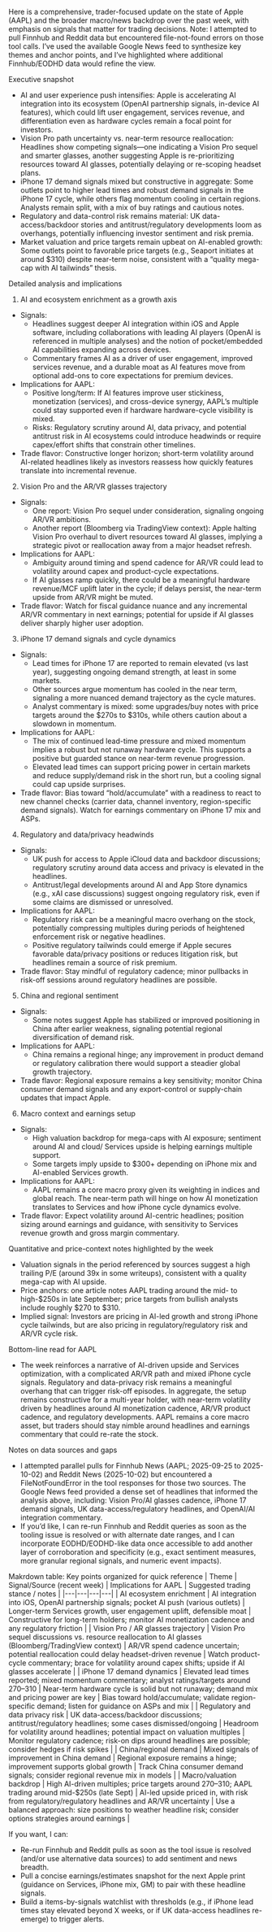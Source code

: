 Here is a comprehensive, trader-focused update on the state of Apple (AAPL) and the broader macro/news backdrop over the past week, with emphasis on signals that matter for trading decisions. Note: I attempted to pull Finnhub and Reddit data but encountered file-not-found errors on those tool calls. I’ve used the available Google News feed to synthesize key themes and anchor points, and I’ve highlighted where additional Finnhub/EODHD data would refine the view.

Executive snapshot
- AI and user experience push intensifies: Apple is accelerating AI integration into its ecosystem (OpenAI partnership signals, in-device AI features), which could lift user engagement, services revenue, and differentiation even as hardware cycles remain a focal point for investors.
- Vision Pro path uncertainty vs. near-term resource reallocation: Headlines show competing signals—one indicating a Vision Pro sequel and smarter glasses, another suggesting Apple is re-prioritizing resources toward AI glasses, potentially delaying or re-scoping headset plans.
- iPhone 17 demand signals mixed but constructive in aggregate: Some outlets point to higher lead times and robust demand signals in the iPhone 17 cycle, while others flag momentum cooling in certain regions. Analysts remain split, with a mix of buy ratings and cautious notes.
- Regulatory and data-control risk remains material: UK data-access/backdoor stories and antitrust/regulatory developments loom as overhangs, potentially influencing investor sentiment and risk premia.
- Market valuation and price targets remain upbeat on AI-enabled growth: Some outlets point to favorable price targets (e.g., Seaport initiates at around $310) despite near-term noise, consistent with a “quality mega-cap with AI tailwinds” thesis.

Detailed analysis and implications

1) AI and ecosystem enrichment as a growth axis
- Signals:
  - Headlines suggest deeper AI integration within iOS and Apple software, including collaborations with leading AI players (OpenAI is referenced in multiple analyses) and the notion of pocket/embedded AI capabilities expanding across devices.
  - Commentary frames AI as a driver of user engagement, improved services revenue, and a durable moat as AI features move from optional add-ons to core expectations for premium devices.
- Implications for AAPL:
  - Positive long/term: If AI features improve user stickiness, monetization (services), and cross-device synergy, AAPL’s multiple could stay supported even if hardware hardware-cycle visibility is mixed.
  - Risks: Regulatory scrutiny around AI, data privacy, and potential antitrust risk in AI ecosystems could introduce headwinds or require capex/effort shifts that constrain other timelines.
- Trade flavor: Constructive longer horizon; short-term volatility around AI-related headlines likely as investors reassess how quickly features translate into incremental revenue.

2) Vision Pro and the AR/VR glasses trajectory
- Signals:
  - One report: Vision Pro sequel under consideration, signaling ongoing AR/VR ambitions.
  - Another report (Bloomberg via TradingView context): Apple halting Vision Pro overhaul to divert resources toward AI glasses, implying a strategic pivot or reallocation away from a major headset refresh.
- Implications for AAPL:
  - Ambiguity around timing and spend cadence for AR/VR could lead to volatility around capex and product-cycle expectations.
  - If AI glasses ramp quickly, there could be a meaningful hardware revenue/MCF uplift later in the cycle; if delays persist, the near-term upside from AR/VR might be muted.
- Trade flavor: Watch for fiscal guidance nuance and any incremental AR/VR commentary in next earnings; potential for upside if AI glasses deliver sharply higher user adoption.

3) iPhone 17 demand signals and cycle dynamics
- Signals:
  - Lead times for iPhone 17 are reported to remain elevated (vs last year), suggesting ongoing demand strength, at least in some markets.
  - Other sources argue momentum has cooled in the near term, signaling a more nuanced demand trajectory as the cycle matures.
  - Analyst commentary is mixed: some upgrades/buy notes with price targets around the $270s to $310s, while others caution about a slowdown in momentum.
- Implications for AAPL:
  - The mix of continued lead-time pressure and mixed momentum implies a robust but not runaway hardware cycle. This supports a positive but guarded stance on near-term revenue progression.
  - Elevated lead times can support pricing power in certain markets and reduce supply/demand risk in the short run, but a cooling signal could cap upside surprises.
- Trade flavor: Bias toward “hold/accumulate” with a readiness to react to new channel checks (carrier data, channel inventory, region-specific demand signals). Watch for earnings commentary on iPhone 17 mix and ASPs.

4) Regulatory and data/privacy headwinds
- Signals:
  - UK push for access to Apple iCloud data and backdoor discussions; regulatory scrutiny around data access and privacy is elevated in the headlines.
  - Antitrust/legal developments around AI and App Store dynamics (e.g., xAI case discussions) suggest ongoing regulatory risk, even if some claims are dismissed or unresolved.
- Implications for AAPL:
  - Regulatory risk can be a meaningful macro overhang on the stock, potentially compressing multiples during periods of heightened enforcement risk or negative headlines.
  - Positive regulatory tailwinds could emerge if Apple secures favorable data/privacy positions or reduces litigation risk, but headlines remain a source of risk premium.
- Trade flavor: Stay mindful of regulatory cadence; minor pullbacks in risk-off sessions around regulatory headlines are possible.

5) China and regional sentiment
- Signals:
  - Some notes suggest Apple has stabilized or improved positioning in China after earlier weakness, signaling potential regional diversification of demand risk.
- Implications for AAPL:
  - China remains a regional hinge; any improvement in product demand or regulatory calibration there would support a steadier global growth trajectory.
- Trade flavor: Regional exposure remains a key sensitivity; monitor China consumer demand signals and any export-control or supply-chain updates that impact Apple.

6) Macro context and earnings setup
- Signals:
  - High valuation backdrop for mega-caps with AI exposure; sentiment around AI and cloud/ Services upside is helping earnings multiple support.
  - Some targets imply upside to $300+ depending on iPhone mix and AI-enabled Services growth.
- Implications for AAPL:
  - AAPL remains a core macro proxy given its weighting in indices and global reach. The near-term path will hinge on how AI monetization translates to Services and how iPhone cycle dynamics evolve.
- Trade flavor: Expect volatility around AI-centric headlines; position sizing around earnings and guidance, with sensitivity to Services revenue growth and gross margin commentary.

Quantitative and price-context notes highlighted by the week
- Valuation signals in the period referenced by sources suggest a high trailing P/E (around 39x in some writeups), consistent with a quality mega-cap with AI upside.
- Price anchors: one article notes AAPL trading around the mid- to high-$250s in late September; price targets from bullish analysts include roughly $270 to $310.
- Implied signal: Investors are pricing in AI-led growth and strong iPhone cycle tailwinds, but are also pricing in regulatory/regulatory risk and AR/VR cycle risk.

Bottom-line read for AAPL
- The week reinforces a narrative of AI-driven upside and Services optimization, with a complicated AR/VR path and mixed iPhone cycle signals. Regulatory and data-privacy risk remains a meaningful overhang that can trigger risk-off episodes. In aggregate, the setup remains constructive for a multi-year holder, with near-term volatility driven by headlines around AI monetization cadence, AR/VR product cadence, and regulatory developments. AAPL remains a core macro asset, but traders should stay nimble around headlines and earnings commentary that could re-rate the stock.

Notes on data sources and gaps
- I attempted parallel pulls for Finnhub News (AAPL; 2025-09-25 to 2025-10-02) and Reddit News (2025-10-02) but encountered a FileNotFoundError in the tool responses for those two sources. The Google News feed provided a dense set of headlines that informed the analysis above, including: Vision Pro/AI glasses cadence, iPhone 17 demand signals, UK data-access/regulatory headlines, and OpenAI/AI integration commentary.
- If you’d like, I can re-run Finnhub and Reddit queries as soon as the tooling issue is resolved or with alternate date ranges, and I can incorporate EODHD/EODHD-like data once accessible to add another layer of corroboration and specificity (e.g., exact sentiment measures, more granular regional signals, and numeric event impacts).

Makrdown table: Key points organized for quick reference
| Theme | Signal/Source (recent week) | Implications for AAPL | Suggested trading stance / notes |
|---|---|---|---|
| AI ecosystem enrichment | AI integration into iOS, OpenAI partnership signals; pocket AI push (various outlets) | Longer-term Services growth, user engagement uplift, defensible moat | Constructive for long-term holders; monitor AI monetization cadence and any regulatory friction |
| Vision Pro / AR glasses trajectory | Vision Pro sequel discussions vs. resource reallocation to AI glasses (Bloomberg/TradingView context) | AR/VR spend cadence uncertain; potential reallocation could delay headset-driven revenue | Watch product-cycle commentary; brace for volatility around capex shifts; upside if AI glasses accelerate |
| iPhone 17 demand dynamics | Elevated lead times reported; mixed momentum commentary; analyst ratings/targets around $270–$310 | Near-term hardware cycle is solid but not runaway; demand mix and pricing power are key | Bias toward hold/accumulate; validate region-specific demand; listen for guidance on ASPs and mix |
| Regulatory and data privacy risk | UK data-access/backdoor discussions; antitrust/regulatory headlines; some cases dismissed/ongoing | Headroom for volatility around headlines; potential impact on valuation multiples | Monitor regulatory cadence; risk-on dips around headlines are possible; consider hedges if risk spikes |
| China/regional demand | Mixed signals of improvement in China demand | Regional exposure remains a hinge; improvement supports global growth | Track China consumer demand signals; consider regional revenue mix in models |
| Macro/valuation backdrop | High AI-driven multiples; price targets around $270–$310; AAPL trading around mid-$250s (late Sept) | AI-led upside priced in, with risk from regulatory/regulatory headlines and AR/VR uncertainty | Use a balanced approach: size positions to weather headline risk; consider options strategies around earnings |

If you want, I can:
- Re-run Finnhub and Reddit pulls as soon as the tool issue is resolved (and/or use alternative data sources) to add sentiment and news breadth.
- Pull a concise earnings/estimates snapshot for the next Apple print (guidance on Services, iPhone mix, GM) to pair with these headline signals.
- Build a items-by-signals watchlist with thresholds (e.g., if iPhone lead times stay elevated beyond X weeks, or if UK data-access headlines re-emerge) to trigger alerts.
